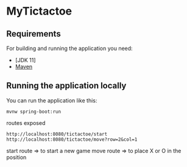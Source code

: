 # MyTictactoe

## Requirements

For building and running the application you need:

- [JDK 11]
- [Maven](https://maven.apache.org)

## Running the application locally

You can run the application like this:

```shell
mvnw spring-boot:run
```


routes exposed 

```shell
http://localhost:8080/tictactoe/start
http://localhost:8080/tictactoe/move?row=2&col=1
```
start route => to start a  new game
move route => to place X or O in the position
